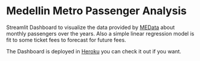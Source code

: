 # Medellin Metro Passenger Analysis

Streamlit Dashboard to visualize the data provided by [MEData](http://medata.gov.co/dataset/pasajeros-movilizados/resource/2a1c89b0-7d5f-497a-a7a6-1e195044966a#{view-graph:{graphOptions:{hooks:{processOffset:{},bindEvents:{}}}},graphOptions:{hooks:{processOffset:{},bindEvents:{}}}}) about monthly passengers over the years. Also a simple linear regression model is fit to some ticket fees to forecast for future fees.

The Dashboard is deployed in [Heroku](https://medellin-metro-pax-dashboard.herokuapp.com/) you can check it out if you want.